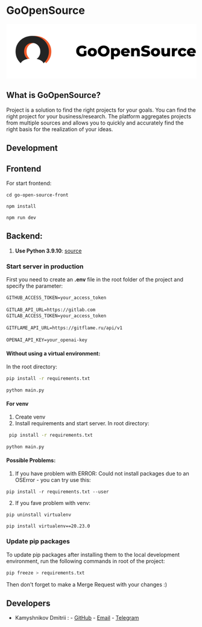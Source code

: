 # GoOpenSource
![logo](docs/media/Logo.png)
## What is GoOpenSource?
Project is a solution to find the right projects for your goals. You can find the right project for your business/research. The platform aggregates projects from multiple sources and allows you to quickly and accurately find the right basis for the realization of your ideas.
## Development
## Frontend
For start frontend:
```
cd go-open-source-front
```

```
npm install
```

```
npm run dev
```
## Backend:
1) **Use Python 3.9.10**: [source](https://www.python.org/downloads/release/python-3910/)
### Start server in production
First you need to create an **.env** file in the root folder of the project and specify the parameter:

```
GITHUB_ACCESS_TOKEN=your_access_token

GITLAB_API_URL=https://gitlab.com
GITLAB_ACCESS_TOKEN=your_access_token

GITFLAME_API_URL=https://gitflame.ru/api/v1

OPENAI_API_KEY=your_openai-key
```

#### Without using a virtual environment: 
In the root directory:

```bash
pip install -r requirements.txt
```

```
python main.py
```

#### For venv
1) Create venv
2) Install requirements and start server. In root directory:
```bash
 pip install -r requirements.txt
 ```
```
python main.py
```
#### Possible Problems:
1) If you have problem with ERROR: Could not install packages due to an OSError - you can try use this:
```
pip install -r requirements.txt --user
```
2) If you fave problem with venv:

```
pip uninstall virtualenv
```
```
pip install virtualenv==20.23.0

```
### Update pip packages
To update pip packages after installing them to the local development environment, run the following commands in root of the project:
```bash
pip freeze > requirements.txt
```
Then don't forget to make a Merge Request with your changes :)

## Developers

- Kamyshnikov Dmitrii :
      - [GitHub](https://github.com/kama34)
      - [Email](mailto:d.kamyshnikov.offer@yandex.ru)
      - [Telegram](https://t.me/kama_34)

